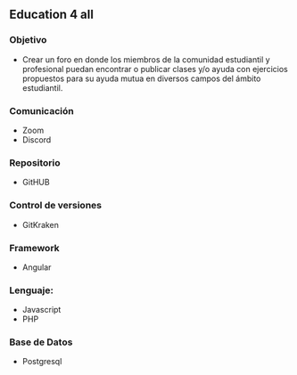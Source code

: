 ## Education 4 all

### Objetivo

* Crear un foro en donde los miembros de la comunidad estudiantil y profesional puedan encontrar o publicar clases y/o ayuda con ejercicios propuestos para su ayuda mutua en diversos campos del ámbito estudiantil.

### Comunicación

* Zoom 
* Discord 

### Repositorio  

* GitHUB 

### Control de versiones 

* GitKraken  

### Framework 

* Angular  

### Lenguaje: 

* Javascript 
* PHP  

### Base de Datos 

* Postgresql 
